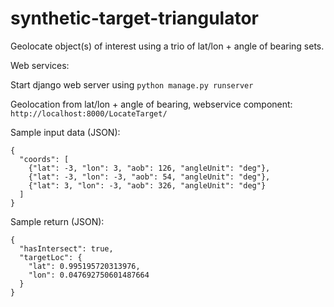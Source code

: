 # synthetic-target-triangulator
Geolocate object(s) of interest using a trio of lat/lon + angle of bearing sets.

Web services:

Start django web server using
```python manage.py runserver```

Geolocation from lat/lon + angle of bearing, webservice component:
```http://localhost:8000/LocateTarget/```

Sample input data (JSON):
```
{
  "coords": [
    {"lat": -3, "lon": 3, "aob": 126, "angleUnit": "deg"},
    {"lat": -3, "lon": -3, "aob": 54, "angleUnit": "deg"},
    {"lat": 3, "lon": -3, "aob": 326, "angleUnit": "deg"}
  ]
}
```

Sample return (JSON):
```
{
  "hasIntersect": true,
  "targetLoc": {
    "lat": 0.995195720313976,
    "lon": 0.047692750601487664
  }
}
```
